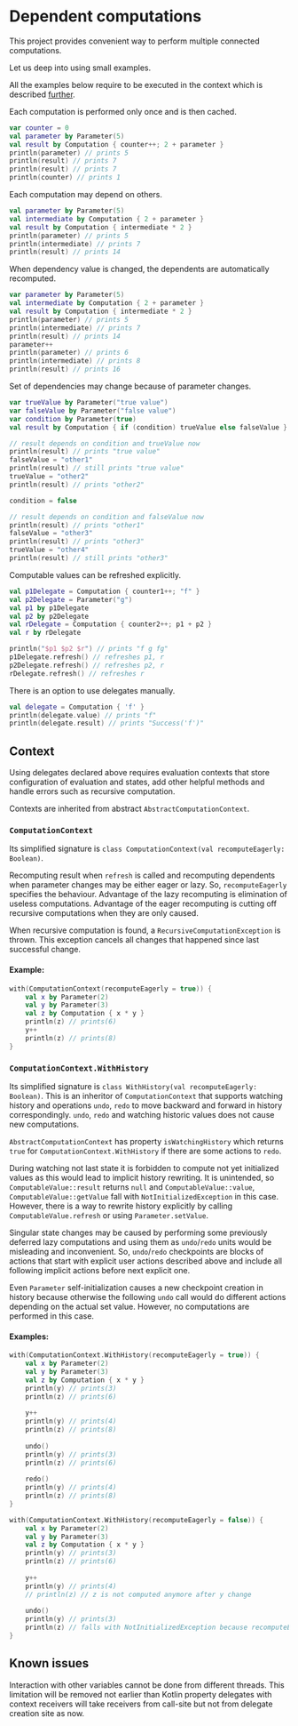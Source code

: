 # Dependent computations

This project provides convenient way to perform multiple connected computations.

Let us deep into using small examples.

All the examples below require to be executed in the context which is described [further](#context).

Each computation is performed only once and is then cached.
```kotlin
var counter = 0
val parameter by Parameter(5)
val result by Computation { counter++; 2 + parameter }
println(parameter) // prints 5
println(result) // prints 7
println(result) // prints 7
println(counter) // prints 1
```

Each computation may depend on others.
```kotlin
val parameter by Parameter(5)
val intermediate by Computation { 2 + parameter }
val result by Computation { intermediate * 2 }
println(parameter) // prints 5
println(intermediate) // prints 7
println(result) // prints 14
```

When dependency value is changed, the dependents are automatically recomputed.
```kotlin
var parameter by Parameter(5)
val intermediate by Computation { 2 + parameter }
val result by Computation { intermediate * 2 }
println(parameter) // prints 5
println(intermediate) // prints 7
println(result) // prints 14
parameter++
println(parameter) // prints 6
println(intermediate) // prints 8
println(result) // prints 16
```

Set of dependencies may change because of parameter changes.
```kotlin
var trueValue by Parameter("true value")
var falseValue by Parameter("false value")
var condition by Parameter(true)
val result by Computation { if (condition) trueValue else falseValue }

// result depends on condition and trueValue now
println(result) // prints "true value"
falseValue = "other1"
println(result) // still prints "true value"
trueValue = "other2"
println(result) // prints "other2"

condition = false

// result depends on condition and falseValue now
println(result) // prints "other1"
falseValue = "other3"
println(result) // prints "other3"
trueValue = "other4"
println(result) // still prints "other3"
```

Computable values can be refreshed explicitly.
```kotlin
val p1Delegate = Computation { counter1++; "f" }
val p2Delegate = Parameter("g")
val p1 by p1Delegate
val p2 by p2Delegate
val rDelegate = Computation { counter2++; p1 + p2 }
val r by rDelegate

println("$p1 $p2 $r") // prints "f g fg"
p1Delegate.refresh() // refreshes p1, r
p2Delegate.refresh() // refreshes p2, r
rDelegate.refresh() // refreshes r
```

There is an option to use delegates manually.
```kotlin
val delegate = Computation { 'f' }
println(delegate.value) // prints "f"
println(delegate.result) // prints "Success('f')"
```

## Context

Using delegates declared above requires evaluation contexts that store configuration of evaluation and states, add other helpful methods and handle errors such as recursive computation.

Contexts are inherited from abstract `AbstractComputationContext`.

### `ComputationContext`

Its simplified signature is
`class ComputationContext(val recomputeEagerly: Boolean)`.

Recomputing result when `refresh` is called and recomputing dependents when parameter changes may be either eager or lazy. So, `recomputeEagerly` specifies the behaviour. Advantage of the lazy recomputing is elimination of useless computations. Advantage of the eager recomputing is cutting off recursive computations when they are only caused.

When recursive computation is found, a `RecursiveComputationException` is thrown. This exception cancels all changes that happened since last successful change.

#### Example:

```kotlin
with(ComputationContext(recomputeEagerly = true)) {
    val x by Parameter(2)
    val y by Parameter(3)
    val z by Computation { x * y }
    println(z) // prints(6)
    y++
    println(z) // prints(8)
}
```

### `ComputationContext.WithHistory`

Its simplified signature is
`class WithHistory(val recomputeEagerly: Boolean)`. This is an inheritor of `ComputationContext` that supports watching history and operations `undo`, `redo` to move backward and forward in history correspondingly. `undo`, `redo` and watching historic values does not cause new computations.

`AbstractComputationContext` has property `isWatchingHistory` which returns `true` for `ComputationContext.WithHistory` if there are some actions to `redo`.

During watching not last state it is forbidden to compute not yet initialized values as this would lead to implicit history rewriting. It is unintended, so `ComputableValue::result` returns `null` and
`ComputableValue::value`, `ComputableValue::getValue` fall with `NotInitializedException` in this case.
However, there is a way to rewrite history explicitly by calling `ComputableValue.refresh` or using `Parameter.setValue`.

Singular state changes may be caused by performing some previously deferred lazy computations and using them as `undo`/`redo` units would be misleading and inconvenient. So, `undo`/`redo` checkpoints are blocks of actions that start with explicit user actions described above and include all following implicit actions before next explicit one.

Even `Parameter` self-initialization causes a new checkpoint creation in history because otherwise the following `undo` call would do different actions depending on the actual set value. However, no computations are performed in this case.

#### Examples:

```kotlin
with(ComputationContext.WithHistory(recomputeEagerly = true)) {
    val x by Parameter(2)
    val y by Parameter(3)
    val z by Computation { x * y }
    println(y) // prints(3)
    println(z) // prints(6)
    
    y++
    println(y) // prints(4)
    println(z) // prints(8)
    
    undo()
    println(y) // prints(3)
    println(z) // prints(6)
    
    redo()
    println(y) // prints(4)
    println(z) // prints(8)
}
```

```kotlin
with(ComputationContext.WithHistory(recomputeEagerly = false)) {
    val x by Parameter(2)
    val y by Parameter(3)
    val z by Computation { x * y }
    println(y) // prints(3)
    println(z) // prints(6)
    
    y++
    println(y) // prints(4)
    // println(z) // z is not computed anymore after y change
    
    undo()
    println(y) // prints(3)
    println(z) // falls with NotInitializedException because recomputeEagerly is false
}
```

## Known issues

Interaction with other variables cannot be done from different threads. This limitation will be removed not earlier than Kotlin property delegates with context receivers will take receivers from call-site but not from delegate creation site as now.
